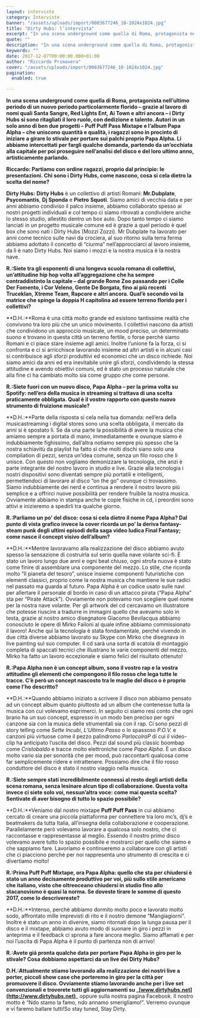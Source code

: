 ```yaml
---
layout: interviste
category: Interviste
banner: "/assets/uploads/import/0003677246_10-1024x1024.jpg"
title: "Dirty Hubs: l’intervista"
excerpt: "In una scena underground come quella di Roma, protagonista nell’ultimo periodo di un nuovo periodo particolarmente florido – grazie al lavoro di nomi quali Santa Sangre, Red Lights Ent, Ai Town e altri ancora – i Dirty Hubs si sono ritagliati il loro ruolo, con dedizione e talento. Autori in un solo anno di ben…"
quote: ""
description: "In una scena underground come quella di Roma, protagonista nell’ultimo periodo di un nuovo periodo particolarmente florido – grazie al lavoro di nomi quali Santa Sangre, Red Lights Ent, Ai Town e altri ancora – i Dirty Hubs si sono ritagliati il loro ruolo, con dedizione e talento. Autori in un solo anno di ben…"
keywords: ""
date: 2017-12-07T00:00:00.000+01:00
author: "Riccardo Primavera"
cover: "/assets/uploads/import/0003677246_10-1024x1024.jpg"
pagination:
  enabled: true

---
```


**In una scena underground come quella di Roma, protagonista nell’ultimo periodo di un nuovo periodo particolarmente florido – grazie al lavoro di nomi quali Santa Sangre, Red Lights Ent, Ai Town e altri ancora – i Dirty Hubs si sono ritagliati il loro ruolo, con dedizione e talento. Autori in un solo anno di ben due progetti – Puff Puff Pass Mixtape e l’album Papa Alpha – che uniscono quantità e qualità, i ragazzi sono in procinto di iniziare a girare lo stivale per portare sui palchi proprio Papa Alpha. Li abbiamo intercettati per fargli qualche domanda, partendo da un’occhiata alla capitale per poi proseguire nell’analisi del disco e del loro ultimo anno, artisticamente parlando.**

**Riccardo: Partiamo con ordine ragazzi, proprio dal principio: le presentazioni. Chi sono i Dirty Hubs, come nascono, cosa si cela dietro la scelta del nome?**

**Dirty Hubs:** **Dirty Hubs** è un collettivo di artisti Romani: **Mr.Dubplate**, **Psycomantis**, **Dj Sponda** e **Pietro** **Squoti**. Siamo amici di vecchia data e per anni abbiamo condiviso il palco insieme, abbiamo collaborato spesso ai nostri progetti individuali e col tempo ci siamo ritrovati a condividere anche lo stesso studio, allestito dentro un box auto. Dopo tanto tempo ci siamo lanciati in un progetto musicale comune ed è grazie a quel periodo è quel box che sono nati i Dirty Hubs (Mozzi Zozzi). Mr Dubplate ha lavorato per anni come tecnico sulle navi da crociera, al suo ritorno sulla terra ferma abbiamo adottato il concetto di “ciurma” nell’approcciarci al lavoro insieme, da lì è nato Dirty Hubs. Noi siamo i mozzi e la nostra musica è la nostra nave.

**R.:Siete tra gli esponenti di una longeva scuola romana di collettivi, un’attitudine hip hop volta all’aggregazione che ha sempre contraddistinto la capitale – dal grande Rome Zoo passando per i Colle Der Fomento, i Cor Veleno, Gente De Borgata, fino ai più recenti Truceklan, Xtreme Team, Rapcore e altri ancora. Qual’è secondo voi la matrice che spinge la doppia H capitolina ad essere terreno florido per i collettivi?**

**D.H.:**Roma è una città molto grande ed esistono tantissime realtà che convivono tra loro più che un unico movimento. I collettivi nascono da artisti che condividono un approccio musicale, un mood preciso, un determinato suono e trovano in questa città un terreno fertile, o forse perchè siamo Romani e ci piace stare insieme agli amici. Inoltre l’unione fa la forza, ci si confronta e ci si arricchisce lavorando insieme ad altri artisti e in alcuni casi si contribuisce agli sforzi produttivi ed economici che un disco richiede. Noi siamo amici da anni ed era inevitabile unire gli sforzi, condividendo la stessa attitudine e avendo obiettivi comuni, ed è stato un processo naturale che alla fine ci ha cambiato molto sia come gruppo che come persone.

**R.:Siete fuori con un nuovo disco, Papa Alpha – per la prima volta su Spotify: nell’era della musica in streaming si trattava di una scelta praticamente obbligata. Qual è il vostro rapporto con questo nuovo strumento di fruizione musicale?**

**D.H.:**Parte della risposta si cela nella tua domanda: nell’era della musicastreaming i digital stores sono una scelta obbligata, il mercato da anni si è spostato lì. Se da una parte la possibilità di avere la musica che amiamo sempre a portata di mano, immediatamente e ovunque siamo è indubbiamente fighissimo, dall’altra notiamo sempre più spesso che la nostra schiavitù da playlist ha fatto sì che molti dischi siano solo una compilation di pezzi, senza un’idea comune, senza un filo rosso che li unisce. Con questo non vogliamo demonizzare la tecnologia, che anzi è parte integrante del nostro lavoro in studio e live. Grazie alla tecnologia i nostri dispositivi sono diventati sempre più portatili e intelligenti, permettendoci di lavorare al disco “on the go” ovunque ci trovassimo. Siamo indubbiamente dei nerd e continua a rendere il nostro lavoro più semplice e a offrirci nuove possibilità per rendere fruibile la nostra musica. Ovviamente abbiamo in stampa anche le copie fisiche in cd, i preordini sono attivi e inizieremo a spedirli tra qualche giorno.

**R.:Parliamo un po’ del disco: cosa si cela dietro il nome Papa Alpha? Dal punto di vista grafico invece la cover ricorda un po’ la deriva fantasy-steam punk degli ultimi episodi della saga video ludica Final Fantasy; come nasce il concept visivo dell’album?**

**D.H.:**Mentre lavoravamo alla realizzazione del disco abbiamo avuto spesso la sensazione di costruirla sul serio quella nave volante sci-fi. È stato un lavoro lungo due anni e ogni beat chiuso, ogni strofa nuova è stato come finire di assemblare una componente del mezzo. Lo stile, che ricorda molto “Il pianeta del tesoro”, unisce insieme componenti futuristiche con elementi classici, proprio come la nostra musica che mantiene le sue radici nel passato ma guarda al futuro. Papa Alpha è un codice usato sulle navi per allertare il personale di bordo in caso di un attacco pirata (“Papa Alpha” sta per “Pirate Attack”). Ovviamente non potevamo non scegliere quel nome per la nostra nave volante. Per gli artwork del cd cercavamo un illustratore che potesse riuscire a tradurre in immagini quello che avevamo solo in testa, grazie al nostro amico disegnatore Giacomo Bevilacqua abbiamo conosciuto le opere di Mirko Failoni al quale infine abbiamo commissionato il lavoro! Anche qui la tecnologia è stata fondamentale, perché vivendo in due città diverse abbiamo lavorato su Skype con Mirko che disegnava in live painting sul suo computer. Il cd sarà una sorta di scatola di montaggio completa di spaccati tecnici che illustrano le varie componenti del mezzo. Mirko ha fatto un lavoro eccezionale e siamo felici del risultato ottenuto!

**R.:Papa Alpha non è un concept album, sono il vostro rap e la vostra attitudine gli elementi che compongono il filo rosso che lega tutte le tracce. C’è però un concept nascosto tra le maglie del disco o è proprio come l’ho descritto?**

**D.H.:**Quando abbiamo iniziato a scrivere il disco non abbiamo pensato ad un concept album quanto piuttosto ad un album che contenesse tutta la musica con cui volevamo esprimerci. In seguito ci siamo resi conto che ogni brano ha un suo concept, espresso in un modo ben preciso per ogni canzone sia con la musica delle strumentali sia con il rap. Ci sono pezzi di story telling come _Sette Incubi_, _L’Ultimo Passo_ o lo spassoso _P.O.V._ e canzoni più virtuose come il pezzo palindromo _ParlocolraP_ di cui il video-clip ha anticipato l’uscita del disco. Pezzi dal sound più classic boombap come _Cristobaldo_ e tracce molto elettroniche come _Papa Alpha_. È un disco molto vario sia per sonorità che per mood, può raccontarti qualcosa come far semplicemente ridere e intrattenere. Possiamo dire che il filo rosso conduttore del disco è stato il nostro viaggio nella musica.

**R.:Siete sempre stati incredibilmente connessi al resto degli artisti della scena romana, senza lesinare alcun tipo di collaborazione. Questa volta invece ci siete solo voi, nessun’altra voce: come mai questa scelta? Sentivate di aver bisogno di tutto lo spazio possibile?**

**D.H.:**Veniamo dal nostro mixtape **Puff Puff Pass** in cui abbiamo cercato di creare una piccola piattaforma per connettere tra loro mc’s, dj’s e beatmakers da tutta Italia, all’insegna della collaborazione e cooperazione. Parallelamente però volevamo lavorare a qualcosa solo nostro, che ci raccontasse e rappresentasse al meglio. Essendo il nostro primo disco volevamo avere tutto lo spazio possibile e mostrarci per quello che siamo e che sappiamo fare. Lavoriamo e continueremo a collaborare con gli artisti che ci piacciono perchè per noi rappresenta uno strumento di crescita e ci divertiamo molto!

**R.:Prima Puff Puff Mixtape, ora Papa Alpha: quello che sta per chiudersi è stato un anno decisamente produttivo per voi, più sullo stile americano che italiano, visto che oltreoceano chiudersi in studio fino allo stacanovismo è quasi la norma. Se doveste tirare le somme di questo 2017, come lo descrivereste?**

**D.H.:**Intenso, perchè abbiamo dormito molto poco e lavorato molto sodo, affrontato mille imprevisti di rito e il nostro demone “Mangiagiorni”. Inoltre è stato un anno in divenire, siamo ritornati dopo la lunga pausa per il disco e il mixtape, abbiamo avuto modo di suonare in giro i pezzi in anteprima e il feedback ci sprona a fare ancora meglio. Siamo affamati e per noi l’uscita di Papa Alpha è il punto di partenza non di arrivo!

**R.:Avete giá pronta qualche data per portare Papa Alpha in giro per lo stivale? Cosa dobbiamo aspettarci da un live dei Dirty Hubs?**

**D.H.:**Attualmente stiamo lavorando alla realizzazione dei nostri live a porter, piccoli show case che porteremo in giro per la città per promuovere il disco. Ovviamente stiamo lavorando anche per i live set convenzionali e troverete tutti gli aggiornamenti su _**[www.dirtyhubs.net](http://www.dirtyhubs.net)**_ oppure sulla nostra pagina Facebook. Il nostro motto è “Ndo stamo la famo, ndo annamo smerigliamo!”. Verremo ovunque e vi faremo ballare tutti!So stay tuned, Stay Dirty.